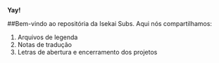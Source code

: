 **Yay!**

##Bem-vindo ao repositória da Isekai Subs. Aqui nós compartilhamos:

1. Arquivos de legenda
2. Notas de tradução
3. Letras de abertura e encerramento dos projetos
